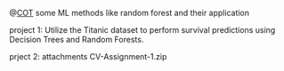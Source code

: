 @[COT]( AI-application)
some ML methods like random forest and their application

project 1: Utilize the Titanic dataset to perform survival predictions using Decision Trees and Random Forests.

prject 2: attachments CV-Assignment-1.zip
